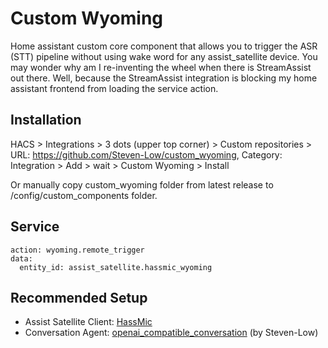 # Custom Wyoming
Home assistant custom core component that allows you to trigger the ASR (STT) pipeline without using wake word for any assist_satellite device. You may wonder why am I re-inventing the wheel when there is StreamAssist out there. Well, because the StreamAssist integration is blocking my home assistant frontend from loading the service action. 

## Installation
HACS > Integrations > 3 dots (upper top corner) > Custom repositories > URL: https://github.com/Steven-Low/custom_wyoming, Category: Integration > Add > wait > Custom Wyoming > Install

Or manually copy custom_wyoming folder from latest release to /config/custom_components folder.

## Service
```
action: wyoming.remote_trigger
data:
  entity_id: assist_satellite.hassmic_wyoming
```

## Recommended Setup
- Assist Satellite Client: [HassMic](https://github.com/jeffc/hassmic) 
- Conversation Agent: [openai_compatible_conversation](https://github.com/Steven-Low/openai_compatible_conversation) (by Steven-Low) 

